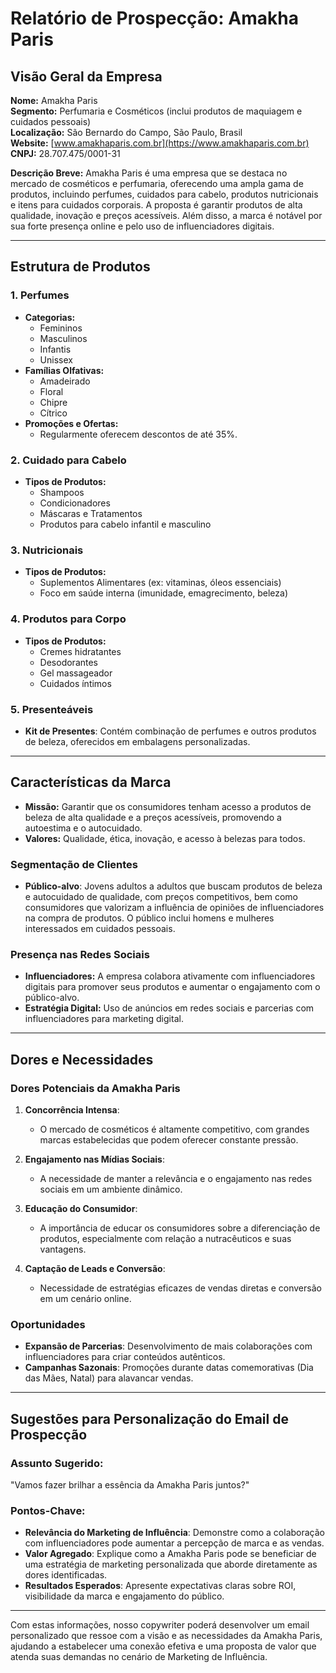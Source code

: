 # Relatório de Prospecção: Amakha Paris

## Visão Geral da Empresa
**Nome:** Amakha Paris  
**Segmento:** Perfumaria e Cosméticos (inclui produtos de maquiagem e cuidados pessoais)  
**Localização:** São Bernardo do Campo, São Paulo, Brasil  
**Website:** [www.amakhaparis.com.br](https://www.amakhaparis.com.br)  
**CNPJ:** 28.707.475/0001-31

**Descrição Breve:**
Amakha Paris é uma empresa que se destaca no mercado de cosméticos e perfumaria, oferecendo uma ampla gama de produtos, incluindo perfumes, cuidados para cabelo, produtos nutricionais e itens para cuidados corporais. A proposta é garantir produtos de alta qualidade, inovação e preços acessíveis. Além disso, a marca é notável por sua forte presença online e pelo uso de influenciadores digitais.

---

## Estrutura de Produtos
### 1. **Perfumes**
   - **Categorias:**
     - Femininos
     - Masculinos
     - Infantis
     - Unissex
   - **Famílias Olfativas:**
     - Amadeirado
     - Floral
     - Chipre
     - Cítrico
   - **Promoções e Ofertas:**
     - Regularmente oferecem descontos de até 35%.

### 2. **Cuidado para Cabelo**
   - **Tipos de Produtos:**
     - Shampoos
     - Condicionadores
     - Máscaras e Tratamentos
     - Produtos para cabelo infantil e masculino

### 3. **Nutricionais**
   - **Tipos de Produtos:**
     - Suplementos Alimentares (ex: vitaminas, óleos essenciais)
     - Foco em saúde interna (imunidade, emagrecimento, beleza)

### 4. **Produtos para Corpo**
   - **Tipos de Produtos:**
     - Cremes hidratantes
     - Desodorantes
     - Gel massageador
     - Cuidados íntimos

### 5. **Presenteáveis**
   - **Kit de Presentes**: Contém combinação de perfumes e outros produtos de beleza, oferecidos em embalagens personalizadas.

---

## Características da Marca
- **Missão:** Garantir que os consumidores tenham acesso a produtos de beleza de alta qualidade e a preços acessíveis, promovendo a autoestima e o autocuidado.
- **Valores:** Qualidade, ética, inovação, e acesso à belezas para todos.

### Segmentação de Clientes
- **Público-alvo**: Jovens adultos a adultos que buscam produtos de beleza e autocuidado de qualidade, com preços competitivos, bem como consumidores que valorizam a influência de opiniões de influenciadores na compra de produtos. O público inclui homens e mulheres interessados em cuidados pessoais.

### Presença nas Redes Sociais
- **Influenciadores:** A empresa colabora ativamente com influenciadores digitais para promover seus produtos e aumentar o engajamento com o público-alvo.
- **Estratégia Digital:** Uso de anúncios em redes sociais e parcerias com influenciadores para marketing digital.

---

## Dores e Necessidades
### Dores Potenciais da Amakha Paris
1. **Concorrência Intensa**:
   - O mercado de cosméticos é altamente competitivo, com grandes marcas estabelecidas que podem oferecer constante pressão.
  
2. **Engajamento nas Mídias Sociais**:
   - A necessidade de manter a relevância e o engajamento nas redes sociais em um ambiente dinâmico.

3. **Educação do Consumidor**:
   - A importância de educar os consumidores sobre a diferenciação de produtos, especialmente com relação a nutracêuticos e suas vantagens.

4. **Captação de Leads e Conversão**:
   - Necessidade de estratégias eficazes de vendas diretas e conversão em um cenário online.

### Oportunidades
- **Expansão de Parcerias**: Desenvolvimento de mais colaborações com influenciadores para criar conteúdos autênticos.
- **Campanhas Sazonais**: Promoções durante datas comemorativas (Dia das Mães, Natal) para alavancar vendas.

---

## Sugestões para Personalização do Email de Prospecção
### Assunto Sugerido:
"Vamos fazer brilhar a essência da Amakha Paris juntos?"

### Pontos-Chave:
- **Relevância do Marketing de Influência**: Demonstre como a colaboração com influenciadores pode aumentar a percepção de marca e as vendas.
- **Valor Agregado**: Explique como a Amakha Paris pode se beneficiar de uma estratégia de marketing personalizada que aborde diretamente as dores identificadas.
- **Resultados Esperados**: Apresente expectativas claras sobre ROI, visibilidade da marca e engajamento do público.

---

Com estas informações, nosso copywriter poderá desenvolver um email personalizado que ressoe com a visão e as necessidades da Amakha Paris, ajudando a estabelecer uma conexão efetiva e uma proposta de valor que atenda suas demandas no cenário de Marketing de Influência.
